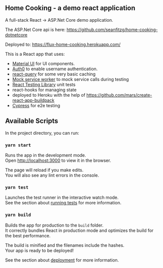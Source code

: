 ## Home Cooking - a demo react application

A full-stack React -> ASP.Net Core demo application.

The ASP.Net Core api is here: https://github.com/seanfitzg/home-cooking-dotnetcore

Deployed to: https://flux-home-cooking.herokuapp.com/

This is a React app that uses:

- [Material UI](https://mui.com/) for UI components.
- [Auth0](https://auth0.com/) to enable username authentication.
- [react-query](https://react-query.tanstack.com/) for some very basic caching
- [Mock service worker](https://mswjs.io/) to mock service calls during testing
- [React Testing Library](https://testing-library.com/docs/react-testing-library/intro/) unit tests
- react-hooks for managing state
- deployed to Heroku with the help of https://github.com/mars/create-react-app-buildpack
- [Cypress](https://www.cypress.io/) for e2e testing

## Available Scripts

In the project directory, you can run:

### `yarn start`

Runs the app in the development mode.<br />
Open [http://localhost:3000](http://localhost:3000) to view it in the browser.

The page will reload if you make edits.<br />
You will also see any lint errors in the console.

### `yarn test`

Launches the test runner in the interactive watch mode.<br />
See the section about [running tests](https://facebook.github.io/create-react-app/docs/running-tests) for more information.

### `yarn build`

Builds the app for production to the `build` folder.<br />
It correctly bundles React in production mode and optimizes the build for the best performance.

The build is minified and the filenames include the hashes.<br />
Your app is ready to be deployed!

See the section about [deployment](https://facebook.github.io/create-react-app/docs/deployment) for more information.
